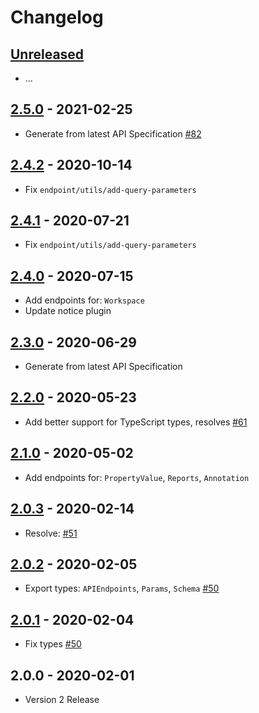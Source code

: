 # Changelog

## [Unreleased]

- ...

## [2.5.0] - 2021-02-25

- Generate from latest API Specification [#82](https://github.com/MunifTanjim/node-bitbucket/pull/82)

## [2.4.2] - 2020-10-14

- Fix `endpoint/utils/add-query-parameters`

## [2.4.1] - 2020-07-21

- Fix `endpoint/utils/add-query-parameters`

## [2.4.0] - 2020-07-15

- Add endpoints for: `Workspace`
- Update notice plugin

## [2.3.0] - 2020-06-29

- Generate from latest API Specification

## [2.2.0] - 2020-05-23

- Add better support for TypeScript types, resolves [#61](https://github.com/MunifTanjim/node-bitbucket/issues/61)

## [2.1.0] - 2020-05-02

- Add endpoints for: `PropertyValue`, `Reports`, `Annotation`

## [2.0.3] - 2020-02-14

- Resolve: [#51](https://github.com/MunifTanjim/node-bitbucket/issues/51)

## [2.0.2] - 2020-02-05

- Export types: `APIEndpoints`, `Params`, `Schema` [#50](https://github.com/MunifTanjim/node-bitbucket/issues/50)

## [2.0.1] - 2020-02-04

- Fix types [#50](https://github.com/MunifTanjim/node-bitbucket/issues/50)

## 2.0.0 - 2020-02-01

- Version 2 Release

[unreleased]: https://github.com/MunifTanjim/node-bitbucket/compare/2.5.0...HEAD
[2.5.0]: https://github.com/MunifTanjim/node-bitbucket/compare/2.4.2...2.5.0
[2.4.2]: https://github.com/MunifTanjim/node-bitbucket/compare/2.4.1...2.4.2
[2.4.1]: https://github.com/MunifTanjim/node-bitbucket/compare/2.4.0...2.4.1
[2.4.0]: https://github.com/MunifTanjim/node-bitbucket/compare/2.3.0...2.4.0
[2.3.0]: https://github.com/MunifTanjim/node-bitbucket/compare/2.2.0...2.3.0
[2.2.0]: https://github.com/MunifTanjim/node-bitbucket/compare/2.1.0...2.2.0
[2.1.0]: https://github.com/MunifTanjim/node-bitbucket/compare/2.0.3...2.1.0
[2.0.3]: https://github.com/MunifTanjim/node-bitbucket/compare/2.0.2...2.0.3
[2.0.2]: https://github.com/MunifTanjim/node-bitbucket/compare/2.0.1...2.0.2
[2.0.1]: https://github.com/MunifTanjim/node-bitbucket/compare/2.0.0...2.0.1
